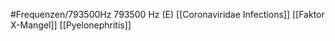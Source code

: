 #Frequenzen/793500Hz
793500 Hz (E)
[[Coronaviridae Infections]]
[[Faktor X-Mangel]]
[[Pyelonephritis]]